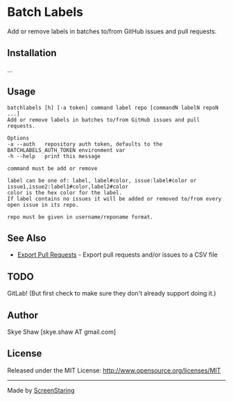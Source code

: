 # Batch Labels

Add or remove labels in batches to/from GitHub issues and pull requests.

## Installation

...

## Usage

    batchlabels [h] [-a token] command label repo [commandN labelN repoN ...]
    Add or remove labels in batches to/from GitHub issues and pull requests.

    Options
    -a --auth   repository auth token, defaults to the BATCHLABELS_AUTH_TOKEN environment var
    -h --help   print this message

    command must be add or remove

    label can be one of: label, label#color, issue:label#color or issue1,issue2:label1#color,label2#color
    color is the hex color for the label.
    If label contains no issues it will be added or removed to/from every open issue in its repo.

    repo must be given in username/reponame format.

## See Also

- [Export Pull Requests](https://github.com/sshaw/export-pull-requests) - Export pull requests and/or issues to a CSV file

## TODO

GitLab! (But first check to make sure they don't already support doing it.)

## Author

Skye Shaw [skye.shaw AT gmail.com]

## License

Released under the MIT License: http://www.opensource.org/licenses/MIT

---

Made by [ScreenStaring](http://screenstaring.com)

